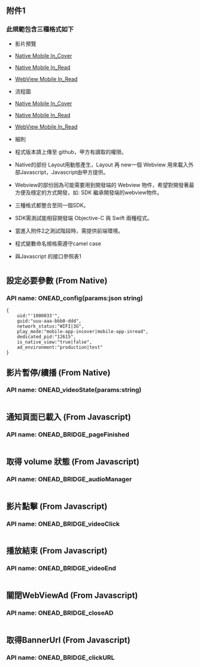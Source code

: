 ## 附件1
### 此規範包含三種格式如下

* 影片預覽
 * [Native Mobile In_Cover](https://goo.gl/k7cIZN)
 * [Native Mobile In_Read](https://goo.gl/hAIuEA)
 * [WebView Mobile In_Read](https://goo.gl/F3dL0t)

 
* 流程圖
 * [Native Mobile In_Cover](https://goo.gl/ij9WPi)
 * [Native Mobile In_Read](https://goo.gl/cAV6RT)
 * [WebView Mobile In_Read](https://goo.gl/QWNpw4)
 
* 細則
 * 程式版本請上傳至 github，甲方有讀取的權限。 
 * Native的部份 Layout用動態產生，Layout 再 new一個 Webview 用來載入外部Javascript，Javascript由甲方提供。
 * Webview的部份因為可能需要用到開發端的 Webview 物件，希望對開發著最方便及穩定的方式開發，如: SDK 繼承開發端的webview物件。
 * 三種格式都整合至同一個SDK。
 * SDK需測試能相容開發端 Objective-C 與 Swift 兩種程式。
 * 當進入附件2之測試階段時，需提供前端環境。
 * 程式變數命名規格需遵守camel case
 * 與Javascript 的接口參照表1

# 
## 設定必要參數 (From Native)

### API name: ONEAD_config(params:json string)

```
{
    uid:"'1000033'", 
    guid:"uuu-aaa-bbb0-ddd", 
    network_status:"WIFI|3G", 
    play_mode:"mobile-app-incover|mobile-app-inread", 
    dedicated_pid:"12615", 
    is_native_view:"true|false", 
    ad_environment:"production|test"
}
```

## 影片暫停/續播 (From Native)

### API name: ONEAD_videoState(params:string)

```

```

## 通知頁面已載入 (From Javascript)

### API name: ONEAD_BRIDGE_pageFinished

```

```

## 取得 volume 狀態 (From Javascript)

### API name: ONEAD_BRIDGE_audioManager

```

```


## 影片點擊 (From Javascript)

### API name: ONEAD_BRIDGE_videoClick

```

```

## 播放結束 (From Javascript)

### API name: ONEAD_BRIDGE_videoEnd

```

```

## 關閉WebViewAd (From Javascript)

### API name: ONEAD_BRIDGE_closeAD

```

```

## 取得BannerUrl (From Javascript)

### API name: ONEAD_BRIDGE_clickURL

```

```

